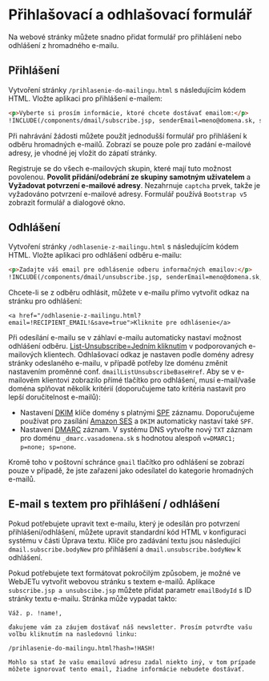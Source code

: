 # Přihlašovací a odhlašovací formulář

Na webové stránky můžete snadno přidat formulář pro přihlášení nebo odhlášení z hromadného e-mailu.

## Přihlášení

Vytvoření stránky `/prihlasenie-do-mailingu.html` s následujícím kódem HTML. Vložte aplikaci pro přihlášení e-mailem:

```html
<p>Vyberte si prosím informácie, ktoré chcete dostávať emailom:</p>
!INCLUDE(/components/dmail/subscribe.jsp, senderEmail=meno@domena.sk, senderName="Ľuboš Balát")!
```

Při nahrávání žádosti můžete použít jednodušší formulář pro přihlášení k odběru hromadných e-mailů. Zobrazí se pouze pole pro zadání e-mailové adresy, je vhodné jej vložit do zápatí stránky.

Registruje se do všech e-mailových skupin, které mají tuto možnost povolenou. **Povolit přidání/odebrání ze skupiny samotným uživatelem** a **Vyžadovat potvrzení e-mailové adresy**. Nezahrnuje `captcha` prvek, takže je vyžadováno potvrzení e-mailové adresy. Formulář používá `Bootstrap v5` zobrazit formulář a dialogové okno.

## Odhlášení

Vytvoření stránky `/odhlasenie-z-mailingu.html` s následujícím kódem HTML. Vložte aplikaci pro odhlášení odběru e-mailu:

```html
<p>Zadajte váš email pre odhlásenie odberu informačných emailov:</p>
!INCLUDE(/components/dmail/unsubscribe.jsp, senderEmail=meno@domena.sk, senderName="Ľuboš Balát")!
```

Chcete-li se z odběru odhlásit, můžete v e-mailu přímo vytvořit odkaz na stránku pro odhlášení:

`<a href="/odhlasenie-z-mailingu.html?email=!RECIPIENT_EMAIL!&save=true">Kliknite pre odhlásenie</a>`

Při odesílání e-mailu se v záhlaví e-mailu automaticky nastaví možnost odhlášení odběru. [List-Unsubscribe=Jedním kliknutím](https://support.google.com/a/answer/81126#subscriptions) v podporovaných e-mailových klientech. Odhlašovací odkaz je nastaven podle domény adresy stránky odeslaného e-mailu, v případě potřeby lze doménu změnit nastavením proměnné conf. `dmailListUnsubscribeBaseHref`. Aby se v e-mailovém klientovi zobrazilo přímé tlačítko pro odhlášení, musí e-mail/vaše doména splňovat několik kritérií (doporučujeme tato kritéria nastavit pro lepší doručitelnost e-mailů):
- Nastavení [DKIM](https://www.dkim.org) klíče domény s platnými [SPF](https://sk.wikipedia.org/wiki/Sender_Policy_Framework) záznamu. Doporučujeme používat pro zasílání [Amazon SES](../../../../install/config/README.md#nastavení-amazon-ses) a `DKIM` automaticky nastaví také `SPF`.
- Nastavení [DMARC](https://dmarc.org) záznam. V systému DNS vytvořte nový `TXT` záznam pro doménu `_dmarc.vasadomena.sk` s hodnotou alespoň `v=DMARC1; p=none; sp=none`.

Kromě toho v poštovní schránce `gmail` tlačítko pro odhlášení se zobrazí pouze v případě, že jste zařazeni jako odesílatel do kategorie hromadných e-mailů.

## E-mail s textem pro přihlášení / odhlášení

Pokud potřebujete upravit text e-mailu, který je odesílán pro potvrzení přihlášení/odhlášení, můžete upravit standardní kód HTML v konfiguraci systému v části Úprava textu. Klíče pro zadávání textu jsou následující `dmail.subscribe.bodyNew` pro přihlášení a `dmail.unsubscribe.bodyNew` k odhlášení.

Pokud potřebujete text formátovat pokročilým způsobem, je možné ve WebJETu vytvořit webovou stránku s textem e-mailů. Aplikace `subscribe.jsp a unsubscibe.jsp` můžete přidat parametr `emailBodyId` s ID stránky textu e-mailu. Stránka může vypadat takto:

```
Váž. p. !name!,

ďakujeme vám za záujem dostávať náš newsletter. Prosím potvrďte vašu voľbu kliknutím na nasledovnú linku:

/prihlasenie-do-mailingu.html?hash=!HASH!

Mohlo sa stať že vašu emailovú adresu zadal niekto iný, v tom prípade môžete ignorovať tento email, žiadne informácie nebudete dostávať.
```
